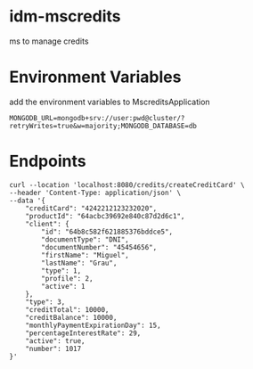 # idm-mscredits
ms to manage credits

# Environment Variables
add the environment variables to MscreditsApplication

```
MONGODB_URL=mongodb+srv://user:pwd@cluster/?retryWrites=true&w=majority;MONGODB_DATABASE=db
```

# Endpoints

```
curl --location 'localhost:8080/credits/createCreditCard' \
--header 'Content-Type: application/json' \
--data '{
    "creditCard": "4242212123232020",
    "productId": "64acbc39692e840c87d2d6c1",
    "client": {
        "id": "64b8c582f621885376bddce5",
        "documentType": "DNI",
        "documentNumber": "45454656",
        "firstName": "Miguel",
        "lastName": "Grau",
        "type": 1,
        "profile": 2,
        "active": 1
    },
    "type": 3,
    "creditTotal": 10000,
    "creditBalance": 10000,
    "monthlyPaymentExpirationDay": 15,
    "percentageInterestRate": 29,
    "active": true,
    "number": 1017
}'
```